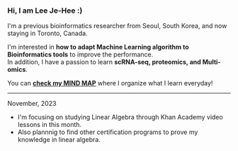 ### Hi, I am Lee Je-Hee :)
I'm a previous bioinformatics researcher from Seoul, South Korea, and now staying in Toronto, Canada.    

I'm interested in **how to adapt Machine Learning algorithm to Bioinformatics tools** to improve the performance.    
In addition, I have a passion to learn **scRNA-seq, proteomics, and Multi-omics**.    

You can [**check my MIND MAP**](https://jhlee0637.github.io/) where I organize what I learn everyday!    

---

November, 2023
- I'm focusing on studying Linear Algebra through Khan Academy video lessons in this month.
- Also plannnig to find other certification programs to prove my knowledge in linear algebra.
